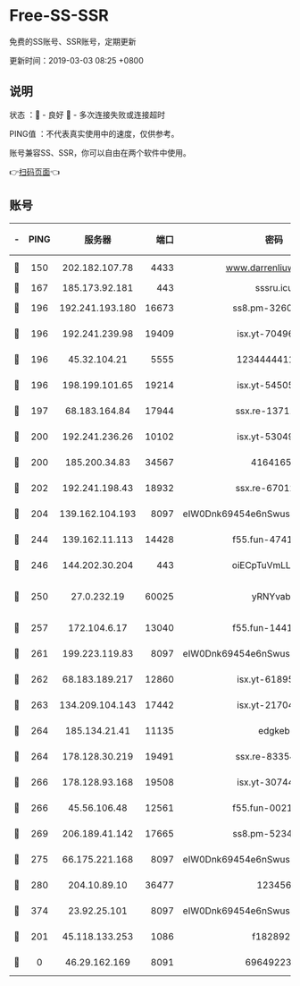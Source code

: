 # Free-SS-SSR

免费的SS账号、SSR账号，定期更新

更新时间：2019-03-03 08:25 +0800

## 说明

状态     ：🙂 - 良好 🙁 - 多次连接失败或连接超时

PING值   ：不代表真实使用中的速度，仅供参考。

账号兼容SS、SSR，你可以自由在两个软件中使用。

👉[扫码页面](https://liesauer.github.io/free-ss-ssr.github.io/)👈

## 账号

|-|PING|服务器|端口|密码|加密方式|区域|
|:----:|:----:|:-----:|-----:|:----:|:----:|:----:|
|🙂|150|202.182.107.78|4433|www.darrenliuwei.com|aes-256-cfb|JP|
|🙂|167|185.173.92.181|443|sssru.icu|rc4-md5|RU|
|🙂|196|192.241.193.180|16673|ss8.pm-32602550|aes-256-cfb|US|
|🙂|196|192.241.239.98|19409|isx.yt-70496605|aes-256-cfb|US|
|🙂|196|45.32.104.21|5555|1234444411111|aes-256-cfb|SG|
|🙂|196|198.199.101.65|19214|isx.yt-54505291|aes-256-cfb|US|
|🙂|197|68.183.164.84|17944|ssx.re-13711103|aes-256-cfb|US|
|🙂|200|192.241.236.26|10102|isx.yt-53049837|aes-256-cfb|US|
|🙂|200|185.200.34.83|34567|41641651|aes-256-cfb|US|
|🙂|202|192.241.198.43|18932|ssx.re-67012369|aes-256-cfb|US|
|🙂|204|139.162.104.193|8097|eIW0Dnk69454e6nSwuspv9DmS201tQ0D|aes-256-cfb|JP|
|🙂|244|139.162.11.113|14428|f55.fun-47410075|aes-256-cfb|SG|
|🙂|246|144.202.30.204|443|oiECpTuVmLLxk4Ts|aes-256-cfb|US|
|🙂|250|27.0.232.19|60025|yRNYvabB|xchacha20-ietf-poly1305|HK|
|🙂|257|172.104.6.17|13040|f55.fun-14418774|aes-256-cfb|US|
|🙂|261|199.223.119.83|8097|eIW0Dnk69454e6nSwuspv9DmS201tQ0D|aes-256-cfb|US|
|🙂|262|68.183.189.217|12860|isx.yt-61895505|aes-256-cfb|SG|
|🙂|263|134.209.104.143|17442|isx.yt-21704008|aes-256-cfb|SG|
|🙂|264|185.134.21.41|11135|edgkeb|aes-256-cfb|GB|
|🙂|264|178.128.30.219|19491|ssx.re-83354256|aes-256-cfb|SG|
|🙂|266|178.128.93.168|19508|isx.yt-30744692|aes-256-cfb|SG|
|🙂|266|45.56.106.48|12561|f55.fun-00211476|aes-256-cfb|US|
|🙂|269|206.189.41.142|17665|ss8.pm-52341360|aes-256-cfb|SG|
|🙂|275|66.175.221.168|8097|eIW0Dnk69454e6nSwuspv9DmS201tQ0D|aes-256-cfb|US|
|🙂|280|204.10.89.10|36477|123456|aes-256-cfb|US|
|🙂|374|23.92.25.101|8097|eIW0Dnk69454e6nSwuspv9DmS201tQ0D|aes-256-cfb|US|
|🙂|201|45.118.133.253|1086|f1828920|aes-256-cfb|SG|
|🙁|0|46.29.162.169|8091|6964922356|aes-256-cfb|RU|
